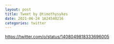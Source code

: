 ```yaml
--- 
layout: post 
title: Tweet by @timothysykes 
date: 2021-06-24 1624540216 
categories: twitter 
--- 
```

https://twitter.com/o/status/1408049818333696005